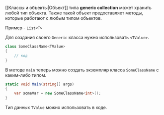 
[[Классы и объекты|Объект]] типа **generic collection** может хранить любой тип объекта. Также такой объект предоставляет методы, которые работают с любым типом объектов.

Пример - `List<T>`

Для создания своего `Generic` класса нужно использовать `<TValue>`. 
```cs
class SomeClassName<TValue>
{
    // код
}
```

В методе `main` теперь можно создать экземпляр класса `SomeClassName` с каким-либо типом.
```cs
static void Main(string[] args)
{
    var someVar = new SomeClassName<int>();
}
```

Тип данных `TValue` можно использовать в коде.